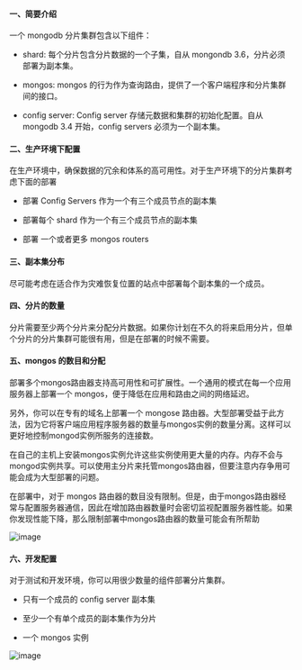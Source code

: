 
#### 一、简要介绍

一个 mongodb 分片集群包含以下组件：

* shard: 每个分片包含分片数据的一个子集，自从 mongondb 3.6，分片必须部署为副本集。

* mongos: mongos 的行为作为查询路由，提供了一个客户端程序和分片集群间的接口。

* config server: Config server 存储元数据和集群的初始化配置。自从 mongodb 3.4 开始，config servers 必须为一个副本集。


#### 二、生产环境下配置

在生产环境中，确保数据的冗余和体系的高可用性。对于生产环境下的分片集群考虑下面的部署

* 部署 Config Servers 作为一个有三个成员节点的副本集

* 部署每个 shard 作为一个有三个成员节点的副本集

* 部署 一个或者更多 mongos routers 


#### 三、副本集分布

尽可能考虑在适合作为灾难恢复位置的站点中部署每个副本集的一个成员。


#### 四、分片的数量

分片需要至少两个分片来分配分片数据。如果你计划在不久的将来启用分片，但单个分片的分片集群可能很有用，但是在部署的时候不需要。


#### 五、mongos 的数目和分配

部署多个mongos路由器支持高可用性和可扩展性。一个通用的模式在每一个应用服务器上部署一个 mongos，便于降低在应用和路由之间的网络延迟。

另外，你可以在专有的域名上部署一个 mongose 路由器。大型部署受益于此方法，因为它将客户端应用程序服务器的数量与mongos实例的数量分离。这样可以更好地控制mongod实例所服务的连接数。

在自己的主机上安装mongos实例允许这些实例使用更大量的内存。内存不会与mongod实例共享。可以使用主分片来托管mongos路由器，但要注意内存争用可能会成为大型部署的问题。

在部署中，对于 mongos 路由器的数目没有限制。但是，由于mongos路由器经常与配置服务器通信，因此在增加路由器数量时会密切监视配置服务器性能。如果你发现性能下降，那么限制部署中mongos路由器的数量可能会有所帮助

![image](https://docs.mongodb.com/manual/_images/sharded-cluster-production-architecture.bakedsvg.svg)


#### 六、开发配置

对于测试和开发环境，你可以用很少数量的组件部署分片集群。

* 只有一个成员的 config server 副本集

* 至少一个有单个成员的副本集作为分片

* 一个 mongos 实例

![image](https://docs.mongodb.com/manual/_images/sharded-cluster-test-architecture.bakedsvg.svg)



